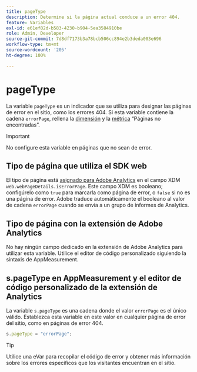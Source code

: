 ```yaml
---
title: pageType
description: Determine si la página actual conduce a un error 404.
feature: Variables
exl-id: e61ef82d-b583-4230-b904-5ea3584910be
role: Admin, Developer
source-git-commit: 7d8df7173b3a78bcb506cc894e2b3deda003e696
workflow-type: tm+mt
source-wordcount: '205'
ht-degree: 100%

---
```


# pageType

La variable `pageType` es un indicador que se utiliza para designar las páginas de error en el sitio, como los errores 404. Si esta variable contiene la cadena `errorPage`, rellena la [dimensión](/help/components/dimensions/pages-not-found.md) y la [métrica](/help/components/metrics/pages-not-found.md) “Páginas no encontradas”.

>[!IMPORTANT]
>
>No configure esta variable en páginas que no sean de error.

## Tipo de página que utiliza el SDK web

El tipo de página está [asignado para Adobe Analytics](https://experienceleague.adobe.com/docs/analytics/implementation/aep-edge/variable-mapping.html?lang=es) en el campo XDM `web.webPageDetails.isErrorPage`. Este campo XDM es booleano; configúrelo como `true` para marcarla como página de error, o `false` si no es una página de error. Adobe traduce automáticamente el booleano al valor de cadena `errorPage` cuando se envía a un grupo de informes de Analytics.

## Tipo de página con la extensión de Adobe Analytics

No hay ningún campo dedicado en la extensión de Adobe Analytics para utilizar esta variable. Utilice el editor de código personalizado siguiendo la sintaxis de AppMeasurement.

## s.pageType en AppMeasurement y el editor de código personalizado de la extensión de Analytics

La variable `s.pageType` es una cadena donde el valor `errorPage` es el único válido. Establezca esta variable en este valor en cualquier página de error del sitio, como en páginas de error 404.

```js
s.pageType = "errorPage";
```

>[!TIP]
>
>Utilice una eVar para recopilar el código de error y obtener más información sobre los errores específicos que los visitantes encuentran en el sitio.
